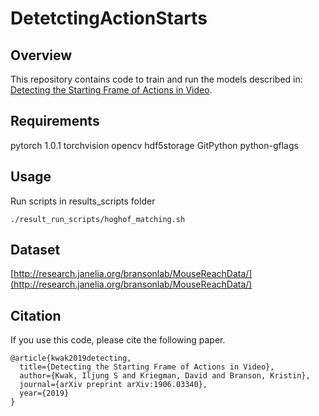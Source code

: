 # DetetctingActionStarts
## Overview
This repository contains code to train and run the models described in: [Detecting the Starting Frame of Actions in Video](https://arxiv.org/abs/1906.03340).

## Requirements
pytorch 1.0.1
torchvision
opencv
hdf5storage
GitPython
python-gflags

## Usage
Run scripts in results_scripts folder
```
./result_run_scripts/hoghof_matching.sh
```

## Dataset
[http://research.janelia.org/bransonlab/MouseReachData/](http://research.janelia.org/bransonlab/MouseReachData/)


## Citation
If you use this code, please cite the following paper.
```
@article{kwak2019detecting,
  title={Detecting the Starting Frame of Actions in Video},
  author={Kwak, Iljung S and Kriegman, David and Branson, Kristin},
  journal={arXiv preprint arXiv:1906.03340},
  year={2019}
}
```
